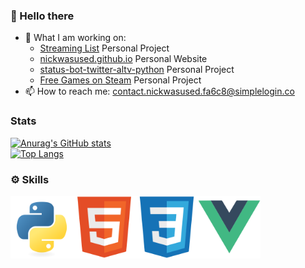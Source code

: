 ### 👋 Hello there

- 🔭 What I am working on:
  - [Streaming List](https://github.com/Nickwasused/streaming-list) Personal Project
  - [nickwasused.github.io](https://github.com/Nickwasused/nickwasused.github.io) Personal Website
  - [status-bot-twitter-altv-python](https://github.com/Nickwasused/status-bot-twitter-altv-python) Personal Project
  - [Free Games on Steam](https://github.com/Nickwasused/FreeGamesonSteam) Personal Project
- 📫 How to reach me: contact.nickwasused.fa6c8@simplelogin.co

### Stats
[![Anurag's GitHub stats](https://github-readme-stats.vercel.app/api?username=nickwasused&theme=synthwave)](https://github.com/anuraghazra/github-readme-stats)<br>
[![Top Langs](https://github-readme-stats.vercel.app/api/top-langs/?username=nickwasused&theme=synthwave&layout=compact)](https://github.com/anuraghazra/github-readme-stats)

### ⚙ Skills
<img src="https://raw.githubusercontent.com/devicons/devicon/master/icons/python/python-original.svg" height="100" /><img src="https://raw.githubusercontent.com/devicons/devicon/master/icons/html5/html5-original.svg" height="100" /><img src="https://raw.githubusercontent.com/devicons/devicon/master/icons/css3/css3-original.svg" height="100" /><img src="https://raw.githubusercontent.com/devicons/devicon/master/icons/vuejs/vuejs-original.svg" height="100" />
